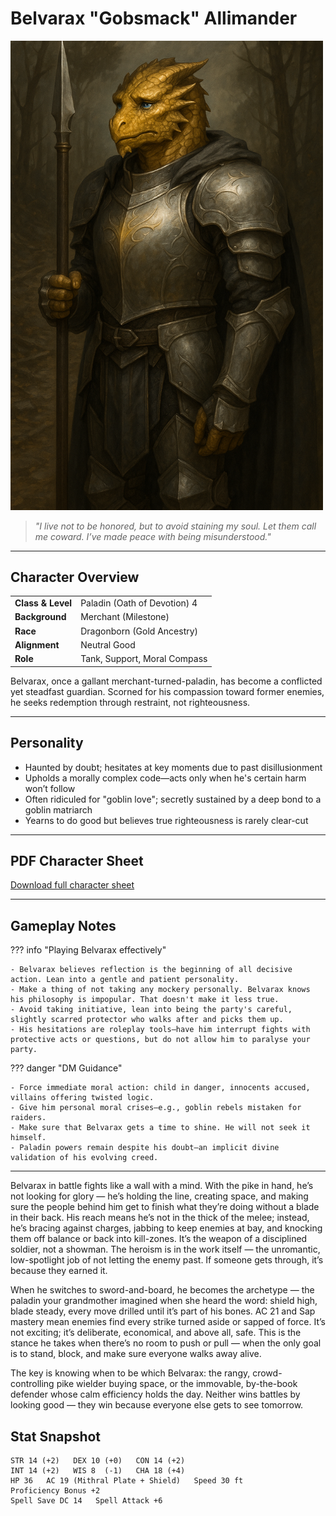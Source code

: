 # Belvarax "Gobsmack" Allimander

<img src="assets/Belvarax-Gobsmack-Allimander.png" alt="Belvarax Gobsmack Allimander" width="500">

> *"I live not to be honored, but to avoid staining my soul. Let them call me coward. I’ve made peace with being misunderstood."*

---

## Character Overview

|                   |                              |
| ----------------- | ---------------------------- |
| **Class & Level** | Paladin (Oath of Devotion) 4 |
| **Background**    | Merchant (Milestone)         |
| **Race**          | Dragonborn (Gold Ancestry)   |
| **Alignment**     | Neutral Good                 |
| **Role**          | Tank, Support, Moral Compass |

Belvarax, once a gallant merchant-turned-paladin, has become a conflicted yet steadfast guardian. Scorned for his compassion toward former enemies, he seeks redemption through restraint, not righteousness.

---

## Personality

* Haunted by doubt; hesitates at key moments due to past disillusionment
* Upholds a morally complex code—acts only when he's certain harm won’t follow
* Often ridiculed for "goblin love"; secretly sustained by a deep bond to a goblin matriarch
* Yearns to do good but believes true righteousness is rarely clear-cut

---

## PDF Character Sheet

[Download full character sheet](assets/belvarax_gobsmack_allimander.pdf)

---

## Gameplay Notes

??? info "Playing Belvarax effectively"

	- Belvarax believes reflection is the beginning of all decisive action. Lean into a gentle and patient personality.
	- Make a thing of not taking any mockery personally. Belvarax knows his philosophy is impopular. That doesn't make it less true.
	- Avoid taking initiative, lean into being the party's careful, slightly scarred protector who walks after and picks them up. 
	- His hesitations are roleplay tools—have him interrupt fights with protective acts or questions, but do not allow him to paralyse your party.

??? danger "DM Guidance"

	- Force immediate moral action: child in danger, innocents accused, villains offering twisted logic.
	- Give him personal moral crises—e.g., goblin rebels mistaken for raiders.
	- Make sure that Belvarax gets a time to shine. He will not seek it himself. 
	- Paladin powers remain despite his doubt—an implicit divine validation of his evolving creed.

---

Belvarax in battle fights like a wall with a mind.
With the pike in hand, he’s not looking for glory — he’s holding the line, creating space, and making sure the people behind him get to finish what they’re doing without a blade in their back. His reach means he’s not in the thick of the melee; instead, he’s bracing against charges, jabbing to keep enemies at bay, and knocking them off balance or back into kill-zones. It’s the weapon of a disciplined soldier, not a showman. The heroism is in the work itself — the unromantic, low-spotlight job of not letting the enemy past. If someone gets through, it’s because they earned it.

When he switches to sword-and-board, he becomes the archetype — the paladin your grandmother imagined when she heard the word: shield high, blade steady, every move drilled until it’s part of his bones. AC 21 and Sap mastery mean enemies find every strike turned aside or sapped of force. It’s not exciting; it’s deliberate, economical, and above all, safe. This is the stance he takes when there’s no room to push or pull — when the only goal is to stand, block, and make sure everyone walks away alive.

The key is knowing when to be which Belvarax: the rangy, crowd-controlling pike wielder buying space, or the immovable, by-the-book defender whose calm efficiency holds the day. Neither wins battles by looking good — they win because everyone else gets to see tomorrow.

## Stat Snapshot

```text
STR 14 (+2)   DEX 10 (+0)   CON 14 (+2)
INT 14 (+2)   WIS 8  (-1)   CHA 18 (+4)
HP 36   AC 19 (Mithral Plate + Shield)   Speed 30 ft
Proficiency Bonus +2
Spell Save DC 14   Spell Attack +6
```

